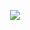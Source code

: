 <p align="center">
<img src="https://scontent-ort2-2.xx.fbcdn.net/v/t1.6435-9/253849473_10159790446290365_530057636064555960_n.jpg?_nc_cat=110&ccb=1-5&_nc_sid=730e14&_nc_ohc=e9Vyzue9VKsAX-acc4A&_nc_ht=scontent-ort2-2.xx&oh=d1b7d140b9815627c288082ea2a02af1&oe=61ABB466" />
</p>

<!--
**amandahale/amandahale** is a ✨ _special_ ✨ repository because its `README.md` (this file) appears on your GitHub profile.

Here are some ideas to get you started:

- 🔭 I’m currently working on ...
- 🌱 I’m currently learning ...
- 👯 I’m looking to collaborate on ...
- 🤔 I’m looking for help with ...
- 💬 Ask me about ...
- 📫 How to reach me: ...
- 😄 Pronouns: ...
- ⚡ Fun fact: ...
-->
